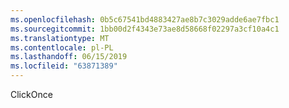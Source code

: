 ```yaml
---
ms.openlocfilehash: 0b5c67541bd4883427ae8b7c3029adde6ae7fbc1
ms.sourcegitcommit: 1bb00d2f4343e73ae8d58668f02297a3cf10a4c1
ms.translationtype: MT
ms.contentlocale: pl-PL
ms.lasthandoff: 06/15/2019
ms.locfileid: "63871389"
---
```

ClickOnce